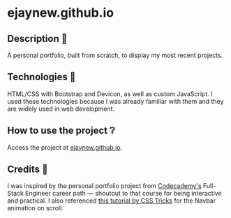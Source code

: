 # ejaynew.github.io

## Description :speech_balloon:
A personal portfolio, built from scratch, to display my most recent projects.

## Technologies :information_desk_person:
HTML/CSS with Bootstrap and Devicon, as well as custom JavaScript. I used these technologies because I was already familiar with them and they are widely used in web development.

## How to use the project :grey_question:
Access the project at <a href="https://ejaynew.github.io" target="_blank">ejaynew.github.io</a>.

## Credits :pray:
I was inspired by the personal portfolio project from <a href="https://www.codecademy.com/" target="_blank">Codecademy's</a> Full-Stack Engineer career path &mdash; shoutout to that course for being interactive and practical. I also referenced <a href="https://css-tricks.com/creating-a-smart-navbar-with-vanilla-javascript/" target="_blank">this tutorial by CSS Tricks</a> for the Navbar animation on scroll.
